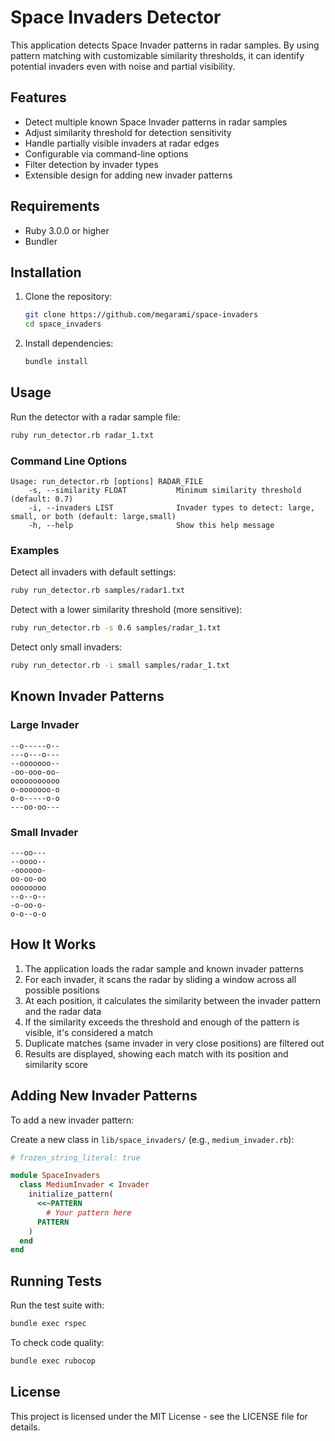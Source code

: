 # Space Invaders Detector

This application detects Space Invader patterns in radar samples. By using pattern matching with customizable similarity thresholds, it can identify potential invaders even with noise and partial visibility.

## Features

- Detect multiple known Space Invader patterns in radar samples
- Adjust similarity threshold for detection sensitivity
- Handle partially visible invaders at radar edges
- Configurable via command-line options
- Filter detection by invader types
- Extensible design for adding new invader patterns

## Requirements

- Ruby 3.0.0 or higher
- Bundler

## Installation

1. Clone the repository:
   ```bash
   git clone https://github.com/megarami/space-invaders
   cd space_invaders
   ```

2. Install dependencies:
   ```bash
   bundle install
   ```

## Usage

Run the detector with a radar sample file:

```bash
ruby run_detector.rb radar_1.txt
```

### Command Line Options

```
Usage: run_detector.rb [options] RADAR_FILE
    -s, --similarity FLOAT           Minimum similarity threshold (default: 0.7)
    -i, --invaders LIST              Invader types to detect: large, small, or both (default: large,small)
    -h, --help                       Show this help message
```

### Examples

Detect all invaders with default settings:
```bash
ruby run_detector.rb samples/radar1.txt
```

Detect with a lower similarity threshold (more sensitive):
```bash
ruby run_detector.rb -s 0.6 samples/radar_1.txt
```

Detect only small invaders:
```bash
ruby run_detector.rb -i small samples/radar_1.txt
```

## Known Invader Patterns

### Large Invader
```
--o-----o--
---o---o---
--ooooooo--
-oo-ooo-oo-
ooooooooooo
o-ooooooo-o
o-o-----o-o
---oo-oo---
```

### Small Invader
```
---oo---
--oooo--
-oooooo-
oo-oo-oo
oooooooo
--o--o--
-o-oo-o-
o-o--o-o
```

## How It Works

1. The application loads the radar sample and known invader patterns
2. For each invader, it scans the radar by sliding a window across all possible positions
3. At each position, it calculates the similarity between the invader pattern and the radar data
4. If the similarity exceeds the threshold and enough of the pattern is visible, it's considered a match
5. Duplicate matches (same invader in very close positions) are filtered out
6. Results are displayed, showing each match with its position and similarity score

## Adding New Invader Patterns

To add a new invader pattern:

Create a new class in `lib/space_invaders/` (e.g., `medium_invader.rb`):

```ruby
# frozen_string_literal: true

module SpaceInvaders
  class MediumInvader < Invader
    initialize_pattern(
      <<~PATTERN
        # Your pattern here
      PATTERN
    )
  end
end
```

## Running Tests

Run the test suite with:

```bash
bundle exec rspec
```

To check code quality:

```bash
bundle exec rubocop
```

## License

This project is licensed under the MIT License - see the LICENSE file for details.